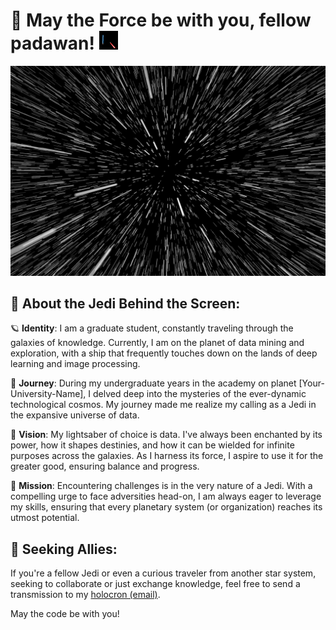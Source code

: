 # 💫 May the Force be with you, fellow padawan! <img src="https://github.com/Lokesh-Balamurugan/Lokesh-Balamurugan/blob/main/39.gif" width="30px">

<div align="center">
  <img src="https://github.com/Lokesh-Balamurugan/Lokesh-Balamurugan/blob/main/starwars_gettyimages-510216640.jpg" alt="Star Wars themed banner">
</div>

## 🌌 About the Jedi Behind the Screen:

🪐 **Identity**: I am a graduate student, constantly traveling through the galaxies of knowledge. Currently, I am on the planet of data mining and exploration, with a ship that frequently touches down on the lands of deep learning and image processing.

🚀 **Journey**: During my undergraduate years in the academy on planet [Your-University-Name], I delved deep into the mysteries of the ever-dynamic technological cosmos. My journey made me realize my calling as a Jedi in the expansive universe of data.

🔭 **Vision**: My lightsaber of choice is data. I've always been enchanted by its power, how it shapes destinies, and how it can be wielded for infinite purposes across the galaxies. As I harness its force, I aspire to use it for the greater good, ensuring balance and progress.

🌠 **Mission**: Encountering challenges is in the very nature of a Jedi. With a compelling urge to face adversities head-on, I am always eager to leverage my skills, ensuring that every planetary system (or organization) reaches its utmost potential.

## 💼 Seeking Allies:

If you're a fellow Jedi or even a curious traveler from another star system, seeking to collaborate or just exchange knowledge, feel free to send a transmission to my [holocron (email)](mailto:lokeshrox2000@gmail.com).

May the code be with you!
